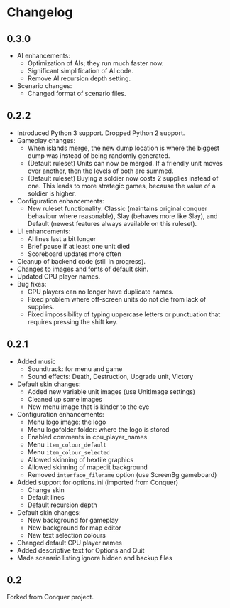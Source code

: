 # Changelog

## 0.3.0

 * AI enhancements:
    - Optimization of AIs; they run much faster now.
    - Significant simplification of AI code.
    - Remove AI recursion depth setting.
 * Scenario changes:
    - Changed format of scenario files.

## 0.2.2

 * Introduced Python 3 support. Dropped Python 2 support.
 * Gameplay changes:
    - When islands merge, the new dump location is where the biggest dump was
      instead of being randomly generated.
    - (Default ruleset) Units can now be merged. If a friendly unit moves over
      another, then the levels of both are summed.
    - (Default ruleset) Buying a soldier now costs 2 supplies instead of one.
      This leads to more strategic games, because the value of a soldier is
      higher.
 * Configuration enhancements:
    - New ruleset functionality: Classic (maintains original conquer behaviour
      where reasonable), Slay (behaves more like Slay), and Default (newest
      features always available on this ruleset).
 * UI enhancements:
    - AI lines last a bit longer
    - Brief pause if at least one unit died
    - Scoreboard updates more often
 * Cleanup of backend code (still in progress).
 * Changes to images and fonts of default skin.
 * Updated CPU player names.
 * Bug fixes:
    - CPU players can no longer have duplicate names.
    - Fixed problem where off-screen units do not die from lack of supplies.
    - Fixed impossibility of typing uppercase letters or punctuation that
      requires pressing the shift key.

## 0.2.1
 * Added music
    - Soundtrack: for menu and game
    - Sound effects: Death, Destruction, Upgrade unit, Victory
 * Default skin changes:
    - Added new variable unit images (use UnitImage settings)
    - Cleaned up some images
    - New menu image that is kinder to the eye
 * Configuration enhancements:
    - Menu logo image: the logo
    - Menu logofolder folder: where the logo is stored
    - Enabled comments in cpu_player_names
    - Menu `item_colour_default`
    - Menu `item_colour_selected`
    - Allowed skinning of hextile graphics
    - Allowed skinning of mapedit background
    - Removed `interface_filename` option (use ScreenBg gameboard)
 * Added support for options.ini (imported from Conquer)
    - Change skin
    - Default lines
    - Default recursion depth
 * Default skin changes:
    - New background for gameplay
    - New background for map editor
    - New text selection colours
 * Changed default CPU player names
 * Added descriptive text for Options and Quit
 * Made scenario listing ignore hidden and backup files

## 0.2

Forked from Conquer project.

